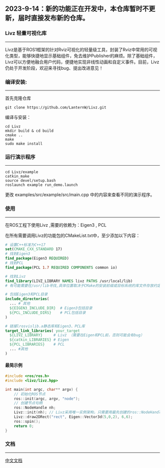 ## 2023-9-14：新的功能正在开发中，本仓库暂时不更新，届时直接发布新的仓库。
### Livz 轻量可视化库
---
Livz是基于ROS1框架的针对Rviz可视化的轻量级工具，封装了Rviz中常用的可视化类型，能够快捷地显示基础组件，免去维护Publisher的麻烦。除了基础组件，Livz可以方便地融合用户代码，便捷地实现非线性动画和自定义事件。目前，Livz仍处于开发阶段，欢迎来寻找bug、提出改进意见！



### 编译安装:
---

首先克隆仓库
```
git clone https://github.com/LanternW/Livz.git
```
编译与安装：
```
cd Livz
mkdir build & cd build
cmake ..
make 
sudo make install
```

### 运行演示程序
---
```
cd Livz/example
catkin_make
source devel/setup.bash
roslaunch example run_demo.launch
```
更改 examples/src/example/src/main.cpp 中的内容来查看不同的演示程序。

### 使用
---
在ROS工程下使用Livz ,需要的依赖为：Eigen3 , PCL

在所有需要调用Livz的功能包的CMakeList.txt中，至少添加以下内容：
```CMAKE
# 设置C++标准为C++17
set(CMAKE_CXX_STANDARD 17) 
# 找到Eigen3
find_package(Eigen3 REQUIRED)                                 
# 找到PCL
find_package(PCL 1.7 REQUIRED COMPONENTS common io)           

# 找到Livz
find_library(LIVZ_LIBRARY NAMES livz PATHS /usr/local/lib) 
# 有可能需要在/usr/lib寻找,具体位置取决于CMake的安装前缀或目标系统的库文件存放约定

# 包括Eigen3和PCL目录
include_directories(
  ... # 其他
  ${EIGEN3_INCLUDE_DIR}  # Eigen3包括目录                         
  ${PCL_INCLUDE_DIRS}    # PCL包括目录                            
)

# 链接lrosvislib.a静态库和Eigen3、PCL库
target_link_libraries( your_target
  ${LIVZ_LIBRARY}     # Livz （需要在Eigen和PCL前，否则可能会有bug）
  ${catkin_LIBRARIES} # Eigen
  ${PCL_LIBRARIES}    # PCL
  ... #其他
)
```
#### 最简示例
```C++
#include <ros/ros.h>
#include <livz/livz.hpp>

int main(int argc, char** argv) {
    // 初始化ROS节点
    ros::init(argc, argv, "node");
    // 创建节点句柄
    ros::NodeHandle nh;
    Livz::init(nh); // Livz采用唯一实例架构，只需要用最先创建的ros::NodeHandle调用一次init
    Livz::draw2DRect("rect", Eigen::Vector3d(5,0,2), 6,6);
    ros::spin();
    return 0;
}
```

### 文档
---
[中文文档](DOC.md)
